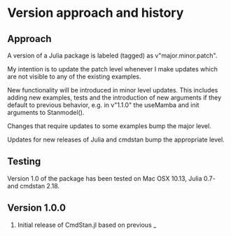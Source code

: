 # Version approach and history

## Approach

A version of a Julia package is labeled (tagged) as v"major.minor.patch".

My intention is to update the patch level whenever I make updates which are not visible to any of the existing examples.

New functionality will be introduced in minor level updates. This includes adding new examples, tests and the introduction of new arguments if they default to previous behavior, e.g. in v"1.1.0" the useMamba and init arguments to Stanmodel().

Changes that require updates to some examples bump the major level.

Updates for new releases of Julia and cmdstan bump the appropriate level.

## Testing

Version 1.0 of the package has been tested on Mac OSX 10.13, Julia 0.7- and cmdstan 2.18.

## Version 1.0.0

1. Initial release of CmdStan.jl based on previous 
_


